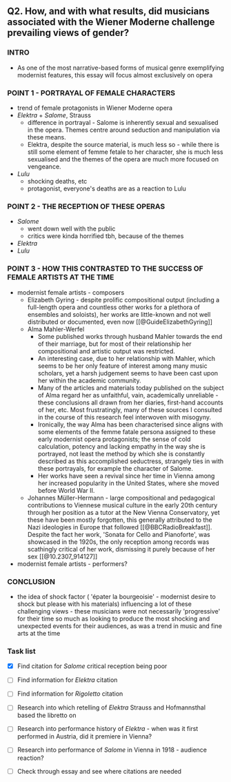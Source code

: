 ## Q2. How, and with what results, did musicians associated with the Wiener Moderne challenge prevailing views of gender?
### INTRO
- As one of the most narrative-based forms of musical genre exemplifying modernist features, this essay will focus almost exclusively on opera

### POINT 1 - PORTRAYAL OF FEMALE CHARACTERS
- trend of female protagonists in Wiener Moderne opera
- *Elektra* + *Salome*, Strauss
	- difference in portrayal - Salome is inherently sexual and sexualised in the opera. Themes centre around seduction and manipulation via these means.
	- Elektra, despite the source material, is much less so - while there is still some element of femme fetale to her character, she is much less sexualised and the themes of the opera are much more focused on vengeance.
- *Lulu*
	- shocking deaths, etc
	- protagonist, everyone's deaths are as a reaction to Lulu

### POINT 2 - THE RECEPTION OF THESE OPERAS
- *Salome* 
	- went down well with the public
	- critics were kinda horrified tbh, because of the themes 
- *Elektra*
- *Lulu*

### POINT 3 - HOW THIS CONTRASTED TO THE SUCCESS OF FEMALE ARTISTS AT THE TIME
- modernist female artists - composers
	- Elizabeth Gyring - despite prolific compositional output (including a full-length opera and countless other works for a plethora of ensembles and soloists), her works are little-known and not well distributed or documented, even now [[@GuideElizabethGyring]] 
	- Alma Mahler-Werfel 
		- Some published works through husband Mahler towards the end of their marriage, but for most of their relationship her compositional and artistic output was restricted. 
		- An interesting case, due to her relationship with Mahler, which seems to be her only feature of interest among many music scholars, yet a harsh judgement seems to have been cast upon her within the academic community.
		- Many of the articles and materials today published on the subject of Alma regard her as unfaithful, vain, academically unreliable - these conclusions all drawn from her diaries, first-hand accounts of her, etc. Most frustratingly, many of these sources I consulted in the course of this research feel interwoven with misogyny. 
		- Ironically, the way Alma has been characterised since aligns with some elements of the femme fatale persona assigned to these early modernist opera protagonists; the sense of cold calculation, potency and lacking empathy in the way she is portrayed, not least the method by which she is constantly described as this accomplished seductress, strangely ties in with these portrayals, for example the character of Salome. 
		- Her works have seen a revival since her time in Vienna among her increased popularity in the United States, where she moved before World War II. 
	- Johannes Müller-Hermann - large compositional and pedagogical contributions to Viennese musical culture in the early 20th century through her position as a tutor at the New Vienna Conservatory, yet these have been mostly forgotten, this generally attributed to the Nazi ideologies in Europe that followed [[@BBCRadioBreakfast]]. Despite the fact her work, 'Sonata for Cello and Pianoforte', was showcased in the 1920s, the only reception among records was scathingly critical of her work, dismissing it purely because of her sex [[@10.2307_914127]]
- modernist female artists - performers?

### CONCLUSION
- the idea of shock factor ( 'épater la bourgeoisie' - modernist desire to shock but please with his materials) influencing a lot of these challenging views - these musicians were not necessarily 'progressive' for their time so much as looking to produce the most shocking and unexpected events for their audiences, as was a trend in music and fine arts at the time

### Task list
- [x] Find citation for *Salome* critical reception being poor
- [ ] Find information for *Elektra* citation 
- [ ] Find information for *Rigoletto* citation
- [ ] Research into which retelling of *Elektra* Strauss and Hofmannsthal based the libretto on
- [ ] Research into performance history of *Elektra* - when was it first performed in Austria, did it premiere in Vienna?
- [ ] Research into performance of *Salome* in Vienna in 1918 - audience reaction?
- [ ] Check through essay and see where citations are needed

